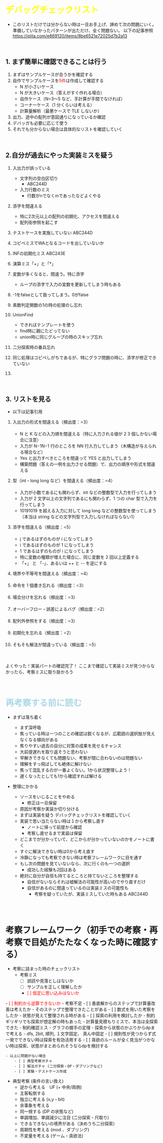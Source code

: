 # <span style="color: yellow; ">デバッグチェックリスト</span>

- このリストだけでは分からない時は一旦お手上げ、諦めて次の問題にいく。
準備していなかったパターンが出ただけ、全く問題ない。
以下の記事参照
https://qiita.com/e869120/items/8be6521e72025d7b2a13

<br/>

## 1. まず簡単に確認できることは行う

1. まずはサンプルケースが合うかを確認する
2. 自作でサンプルケースを<span style="color: red;">5件</span>は作成して確認する
    - N が小さいケース 
    - N が大きいケース（答えがすぐ作れる場合） 　
    - 自作ケース（N=3〜5 など、手計算が手間でなければ） 　
    - コーナーケース（1 分くらいは考える） 　
    - 計算量解析（最悪ケースで TLE しないか）
3. 出力、途中の配列が意図通りになっているか確認
4. デバッガも必要に応じて使う
5. それでも分からない場合は具体的なリストを確認していく

<br/>

## 2.自分が過去にやった実装ミスを疑う
1. 入出力が誤っている
    - 文字列の空白区切り
        - ABC244D
    - 入力行数のミス
        - 行数がnでなくmであったなどよくやる
2. 添字を間違える
    - 特に2次元以上の配列の初期化、アクセスを間違える
    - 配列街参照を起こす

3. テストケースを実施していない ABC244D

4. コピペミスでWAとなるコードを出していないか

5. INFの初期化ミス ABC243E

6. 演算ミス「+」と「*」

7. 変数が多くなると、間違う。特に添字
    - ループの添字で入力の変数を更新してしまう時もある

8. -1をfalseとして扱ってしまう。0がfalse

9. 素数判定関数の1の時の処理のし忘れ

10. UnionFind
    - できればテンプレートを使う
    - find時に親にたどってない
    - union時に同じグループの時のスキップ忘れ

11. 二分探索時の番兵忘れ

12. 同じ処理はコピペしがちであるが、特にグラフ問題の時に、添字が修正できていない

13. 

<br/>

## 3. リストを見る 
- 以下は記事引用
1. 入出力の形式を間違える（頻出度：:star:3）
    - N と K などの入力順を間違える（特に入力される値が 2 3 個しかない場合に注意）
    - 入力が N−1N−1 行のところを NN 行入力してしまう（木構造が与えられる場合など）
    - Yes と出力すべきところを間違って YES と出力してしまう
    - 構築問題（答えの一例を出力させる問題）で、出力の順序や形式を間違える

2. 型（int・long long など）を間違える（頻出度：:star:4）
    - 入力が小数であるにも関わらず、int などの整数型で入力を行ってしまう
    - 入力が 2 文字以上の文字列であるにも関わらず、1 つの char 型で入力を行ってしまう
    - 10191019 を超える入力に対して long long などの整数型を使ってしまう（本当は string などの文字列型で入力しなければならない1）

3. 添字を間違える（頻出度：:star:5）
   - j であるはずのものが i になってしまう
   - i であるはずのものが 1 になってしまう
   - 1 であるはずのものが i になってしまう
   - 特に変数の種類が増えた場合に、同じ変数を 2 回以上定義する
   - 「+」 と 「-」、あるいは ++ と -- を逆にする

4. 境界や不等号を間違える（頻出度：:star:4）

5. 命令を 1 個書き忘れる（頻出度：:star:3）

6. 場合分けを忘れる（頻出度：:star:3）

7. オーバーフロー・誤差によるバグ（頻出度：:star:2）

8. 配列外参照をする（頻出度：:star:3）

9. 初期化を忘れる（頻出度：:star:2）

10. そもそも解法が間違っている（頻出度：:star:5）

<br/>

よくやった！実装パートの確認完了！
ここまで確認して実装ミスが見つからなかったら、考察ミスに取り掛かろう

<br/>


 # <span style="color: lightblue; ">再考察する前に読む</span>
- まずは落ち着く
    - まず深呼吸
    - 焦っている時は一つのことの確認は鋭くなるが、広範囲の選択肢が見えなくなる傾向がある
    - 焦りやすい過去の自分に対策の成果を見せるチャンス
    - 大前提遅れを取り返そうと思わない
    - 早解きできなくても問題ない、考察が間に合わないのは問題ない
    - 理解をすっ飛ばしても絶体に解けない
    - 焦って混乱するのが一番よくない。1から状況整理しよう！
    - 遅くなったとしても1から確認すれば解ける

- 整理にかかる
    - ソースをいじることをやめる
        - 修正は一旦保留
    - 原因が考察か実装か切り分ける
    - まずは実装を疑う デバッグチェックリストを確認していく
    - 実装で思い当たらない時は１から考察し直す
        - ノートに帰って前提から確認
        - 考察し直せるまで実装は保留
    - どこまでが分かっていて、どこからが分かっていないのかをノートに書く
    - すぐに解決できない時は0から考え直す
    - 冷静になっても考察できない時は考察フレームワークに目を通す
    - もし次の問題を見ていないなら、次に行くのも一つの選択
        - 成功した経験も2回はある
    - 絶対に自分が自信も持てるところと持てないところを整理する
        - 自信がないならそれは嘘解法の可能性が高いのでやり直すだけ
        - 自信があるのに間違っているのは実装ミスの可能性も
            - 考察を疑っていたが、実装ミスしていた時もある ABC244D
<br/>


<br/>

# 考察フレームワーク（初手での考察・再考察で目処がたたなくなった時に確認する）
- 考察に詰まった時のチェックリスト
    - 考察ミス
        - [ ] 誤読や見落としはないか
        - [ ] サンプルを正しく理解したか
        - <span style="color: red;"> [ ] 仮定に思い込みはないか
</span>
        - <span style="color: red;"> [ ] 制約から逆算できないか
</span>
    - 考察不足
        - [ ] 愚直解からのステップで計算量改善は考えたか
            - そのステップで整理できたことがある
        - [ ] 数式を用いた考察をしたか
            - 状態が見えて整理される時がある
        - [ ] 探索の利用を検討したか
            - 制約ギリギリでも探索が想定解の時もあった
            - 計算量見積もりミスで、本当は全探索できた
                - 制約確認ミス
                - グラフの握手の定理
            - 探索から状態のかぶりからdpまで考える
            - dfs, 2bit, 順列, １文字固定、 真ん中固定
        - [ ] 規則性が見つからず式一発でできない時は探索を有効活用する
        - [ ] 貪欲のルールが全く見当がつかない時は探索、状態がまとめられそうならdpを検討する

    - 以上に問題がない場合
        - [ ] 典型考察ガチャ
        - [ ] 解法ガチャ (二分探索・DP・ダブリングなど)
        - [ ] 実験・テストケース作成

- 典型考察 (条件の言い換え)
    - 逆から考える　UF (+ 中央/両側)
    - 主客転倒する
    - 独立に考える (x,y・bit)
    <!-- - プロットする (二次元データなど) -->
    - 余事象を考える
    - 同一視する (DP の状態など)
    <!-- - 単純化する (≒貰える仮定は貰う) -->
    <!-- - 相対化する (変化量に着目する) -->
    - 単調増加、単調減少に注目 (二分探索・尺取り)
    - できるできないの境界がある（決めうち二分探索）
    - 周期性を考える (mod 、ダブリング)
    - 不変量を考える (ゲーム・貪欲法)
    <!-- - パリティを考える (グリッドなど) -->

<br/>
